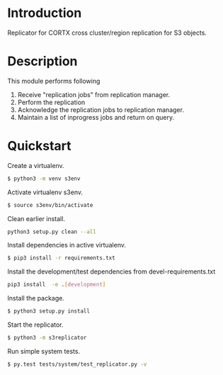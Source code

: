 # Introduction

Replicator for CORTX cross cluster/region replication for S3 objects.

# Description

This module performs following
1. Receive "replication jobs" from replication manager.
2. Perform the replication
3. Acknowledge the replication jobs to replication manager.
4. Maintain a list of inprogress jobs and return on query.

# Quickstart

Create a virtualenv.
```sh
$ python3 -m venv s3env
```

Activate virtualenv s3env.
```sh
$ source s3env/bin/activate
```

Clean earlier install.
```sh
python3 setup.py clean --all
```

Install dependencies in active virtualenv.
```sh
$ pip3 install -r requirements.txt
```

Install the development/test dependencies from devel-requirements.txt
```sh
pip3 install  -e .[development]
```

Install the package.
```sh
$ python3 setup.py install
```

Start the replicator.
```sh
$ python3 -m s3replicator
```

Run simple system tests.
```sh
$ py.test tests/system/test_replicator.py -v
```
